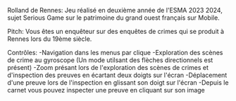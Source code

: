 Rolland de Rennes: Jeu réalisé en deuxième année de l'ESMA 2023 2024, sujet Serious Game sur le patrimoine du grand ouest français sur Mobile.

Pitch: Vous êtes un enquêteur sur des enquêtes de crimes qui se produit à Rennes lors du 19ème siècle.

Contrôles: 
-Navigation dans les menus par clique
-Exploration des scènes de crime au gyroscope (Un mode utilsant des flèches directionnels est présent)
-Zoom présant lors de l'exploration des scènes de crimes et d'inspection des preuves en écartant deux doigts sur l'écran
-Déplacement d'une preuve lors de l'inspection en glissant son doigt sur l'écran
-Depuis le carnet vous pouvez inspecter une preuve en cliquant sur son image
 
